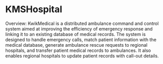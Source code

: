 # KMSHospital

Overview:
KwikMedical is a distributed ambulance command and control system aimed at improving the efficiency of emergency response and linking it to an existing database of medical records. The system is designed to handle emergency calls, match patient information with the medical database, generate ambulance rescue requests to regional hospitals, and transfer patient medical records to ambulances. It also enables regional hospitals to update patient records with call-out details.
